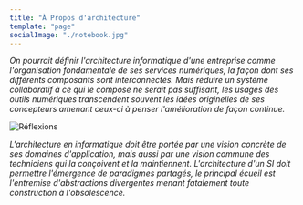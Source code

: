 ```yaml
---
title: "À Propos d'architecture"
template: "page"
socialImage: "./notebook.jpg"
---
```


_On pourrait définir l'architecture informatique d'une entreprise comme l'organisation fondamentale de ses services numériques, la façon dont ses différents composants sont interconnectés. Mais réduire un système collaboratif à ce qui le compose ne serait pas suffisant, les usages des outils numériques transcendent souvent les idées originelles de ses concepteurs amenant ceux-ci à penser l'amélioration de façon continue._

![Réflexions](/notebook.jpg)

_L'architecture en informatique doit être portée par une vision concrète de ses domaines d'application, mais aussi par une vision commune des techniciens qui la conçoivent et la maintiennent. L'architecture d'un SI doit permettre l'émergence de paradigmes partagés, le principal écueil est l'entremise d'abstractions divergentes menant fatalement toute construction à l'obsolescence._
